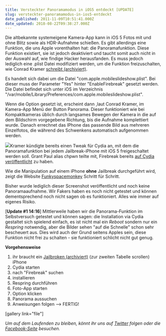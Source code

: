 ```yaml
---
title: Versteckter Panoramamodus in iOS5 entdeckt [UPDATE]
slug: versteckter-panoramamodus-in-ios5-entdeckt
date_published: 2011-11-09T10:51:41.000Z
date_updated: 2018-08-22T09:38:27.000Z
---
```


Die altbekannte systemeigene Kamera-App kann in iOS 5 Fotos mit und ohne Blitz sowie als HDR-Aufnahme schießen. Es gibt allerdings eine Funktion, die uns Apple vorenthalten hat: die Panoramafunktion. Diese Funktion existiert, sie ist jedoch deaktiviert und taucht somit auch nicht in der Auswahl auf, wie findige Hacker herausfanden. Es muss jedoch lediglich eine .plist Datei modifiziert werden, um die Funktion freizuschalten, wie Conrad Kramer [schreibt (archiviert)](http://web.archive.org/web/20250905043545/https://twitter.com/).

Es handelt sich dabei um die Datei "com.apple.mobileslideshow.plist". Bei dieser muss der Parameter "Yes" hinter "EnableFirebreak" gesetzt werden. Die Datei befindet sich unter iOS im Verzeichnis "/var/mobile/Library/Preferences/com.apple.mobileslideshow.plist".

Wenn die Option gesetzt ist, erscheint dann ,laut Conrad Kramer, im Kamera-App Menü der Button Panorama. Dieser funktioniert wie bei Kompaktkameras üblich durch langsames Bewegen der Kamera in die auf dem Bildschirm vorgegebene Richtung, bis die Aufnahme komplettiert wurde. Danach errechnet das IPhone das passende Bild aus mehreren Einzelfotos, die während des Schwenkens automatisch aufgenommen werden.

[![](//picdump.thafaker.de/2011/11/panoramaios5.png)](__GHOST_URL__/versteckter-panoramamodus-in-ios5-entdeckt/panoramaios5/)Kramer kündigte bereits einen Tweak für Cydia an, mit dem die Panoramafunktion bei jedem Jailbreak-iPhone mit iOS 5 freigeschaltet werden soll. Grant Paul alias chpwn teilte mit, Firebreak bereits [auf Cydia veröffentlicht](http://cydiahelp.com/enable-panorama-camera-mode-in-ios-5-with-firebreak-jailbreak/) zu haben.

Wie die Manipulation auf einem iPhone **ohne** Jailbreak durchgeführt wird, zeigt die Website [Funkyspacemonkey](http://www.funkyspacemonkey.com/enable-panorama-mode-nonjailbroken-iphone-including-4s-running-ios-5?utm_source=twitterfeed&amp;utm_medium=twitter&amp;utm_campaign=Feed%3A+FunkySpaceMonkey+) Schritt für Schritt.

Bisher wurde lediglich dieser Screenshot veröffentlicht und noch keine Panoramaaufnahme. Wir Fakers haben es noch nicht getestet und können dementsprechend noch nicht sagen ob es funktioniert. Alles wie immer auf eigenes Risiko.

[**Update #1 14:16**] Mittlerweile haben wir die Panorama-Funktion im Selbstversuch getestet und können sagen: die Installation via Cydia gestaltet sich spielend einfach, es ist nicht mal ein *Reboot* sondern nur ein *Respring* notwendig, aber die Bilder sehen "auf die Schnelle" schon sehr bescheuert aus. Dies wird auch der Grund seitens Apples sein, diese Funktion nicht frei zu schalten - sie funktioniert schlicht nicht gut genug.

**Vorgehensweise**

1. ihr braucht ein [Jailbroken (archiviert)](http://web.archive.org/web/20110918200244/http://thafaker.de:80/jailbreak-unlock-status/) (zur zweiten Tabelle scrollen) iPhone
2. Cydia starten
3. nach "Firebreak" suchen
4. installieren
5. Respring durchführen
6. Foto-App starten
7. Option klicken
8. Panorama aussuchen
9. Anweisungen folgen --> FERTIG!

[gallery link="file"]

*Um auf dem Laufenden zu bleiben, könnt ihr uns auf [Twitter](http://twitter.com/#%21/thafakerde) folgen oder die [Facebook-Seite](http://de-de.facebook.com/pages/thafaker-auf-Beton/154600141278763) besuchen.*
